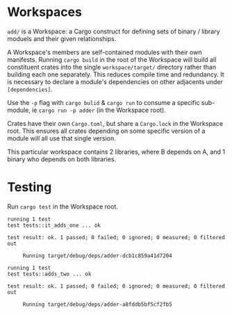 # Workspaces
`add/` is a Workspace: a Cargo construct for defining sets of binary / library moduels and their given relationships. 

A Workspace's members are self-contained modules with their own manifests. Running `cargo build` in the root of the Workspace will build all constituent crates into the single `workspace/target/` directory rather than building each one separately. This reduces compile time and redundancy. It is necessary to declare a module's dependencies on other adjacents under `[dependencies]`.

Use the `-p` flag with `cargo bulid` & `cargo run` to consume a specific sub-module, ie `cargo run -p adder` (in the Workspace root).

Crates have their own `Cargo.toml`, but share a `Cargo.lock` in the Workspace root. This ensures all crates depending on some specific version of a module will all use that single version. 

This particular workspace contains 2 libraries, where B depends on A, and 1 binary who depends on both libraries. 

# Testing
Run `cargo test` in the Workspace root.

```
running 1 test
test tests::it_adds_one ... ok

test result: ok. 1 passed; 0 failed; 0 ignored; 0 measured; 0 filtered out

     Running target/debug/deps/adder-dcb1c859a41d7204

running 1 test
test tests::adds_two ... ok

test result: ok. 1 passed; 0 failed; 0 ignored; 0 measured; 0 filtered out

     Running target/debug/deps/adder-a8fddb5bf5cf2fb5

```

